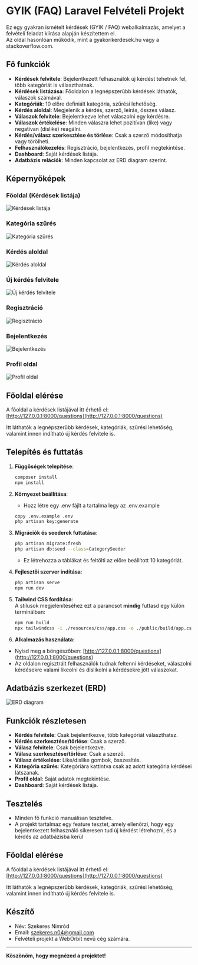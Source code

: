 # GYIK (FAQ) Laravel Felvételi Projekt

Ez egy gyakran ismételt kérdések (GYIK / FAQ) webalkalmazás, amelyet a felvételi feladat kiírása alapján készítettem el.  
Az oldal hasonlóan működik, mint a gyakorikerdesek.hu vagy a stackoverflow.com.

## Fő funkciók

- **Kérdések felvitele**: Bejelentkezett felhasználók új kérdést tehetnek fel, több kategóriát is választhatnak.
- **Kérdések listázása**: Főoldalon a legnépszerűbb kérdések láthatók, válaszok számával.
- **Kategóriák**: 10 előre definiált kategória, szűrési lehetőség.
- **Kérdés aloldal**: Megjelenik a kérdés, szerző, leírás, összes válasz.
- **Válaszok felvitele**: Bejelentkezve lehet válaszolni egy kérdésre.
- **Válaszok értékelése**: Minden válaszra lehet pozitívan (like) vagy negatívan (dislike) reagálni.
- **Kérdés/válasz szerkesztése és törlése**: Csak a szerző módosíthatja vagy törölheti.
- **Felhasználókezelés**: Regisztráció, bejelentkezés, profil megtekintése.
- **Dashboard**: Saját kérdések listája.
- **Adatbázis relációk**: Minden kapcsolat az ERD diagram szerint.

## Képernyőképek

### Főoldal (Kérdések listája)
![Kérdések listája](images/index.png)

### Kategória szűrés
![Kategória szűrés](images/filter.png)

### Kérdés aloldal
![Kérdés aloldal](images/kerdes_aloldal.png)

### Új kérdés felvitele
![Új kérdés felvitele](images/create.png)

### Regisztráció
![Regisztráció](images/reg.png)

### Bejelentkezés
![Bejelentkezés](images/login.png)

### Profil oldal
![Profil oldal](images/profil.png)

## Főoldal elérése

A főoldal a kérdések listájával itt érhető el:  
[http://127.0.0.1:8000/questions](http://127.0.0.1:8000/questions)

Itt láthatók a legnépszerűbb kérdések, kategóriák, szűrési lehetőség, valamint innen indítható új kérdés felvitele is.

## Telepítés és futtatás

1. **Függőségek telepítése**:
    ```sh
    composer install
    npm install
    ```

2. **Környezet beállítása**:
    - Hozz létre egy .env fájlt a tartalma legy az .env.example
    ```sh
    copy .env.example .env
    php artisan key:generate
    ```
3. **Migrációk és seederek futtatása**:
    ```sh
    php artisan migrate:fresh
    php artisan db:seed --class=CategorySeeder
    ```
    - Ez létrehozza a táblákat és feltölti az előre beállított 10 kategóriát.
4. **Fejlesztői szerver indítása**:
    ```sh
    php artisan serve
    npm run dev
    ```
5. **Tailwind CSS fordítása**:  
   A stílusok megjelenítéséhez ezt a parancsot **mindig** futtasd egy külön terminálban:
    ```sh
    npm run build                                      
    npx tailwindcss -i ./resources/css/app.css -o ./public/build/app.css --watch
    ```

6. **Alkalmazás használata**: 
- Nyisd meg a böngészőben: [http://127.0.0.1:8000/questions](http://127.0.0.1:8000/questions)
- Az oldalon regisztrált felhasználók tudnak feltenni kérdéseket, válaszolni kérdésekre valami likeolni és dislikolni a kérdésekre jött válaszokat.

## Adatbázis szerkezet (ERD)

![ERD diagram](images/erddia.png)

## Funkciók részletesen

- **Kérdés felvitele**: Csak bejelentkezve, több kategóriát választhatsz.
- **Kérdés szerkesztése/törlése**: Csak a szerző.
- **Válasz felvitele**: Csak bejelentkezve.
- **Válasz szerkesztése/törlése**: Csak a szerző.
- **Válasz értékelése**: Like/dislike gombok, összesítés.
- **Kategória szűrés**: Kategóriára kattintva csak az adott kategória kérdései látszanak.
- **Profil oldal**: Saját adatok megtekintése.
- **Dashboard**: Saját kérdések listája.

## Tesztelés

- Minden fő funkció manuálisan tesztelve.
- A projekt tartalmaz egy feature tesztet, amely ellenőrzi, hogy egy bejelentkezett felhasználó sikeresen tud új kérdést létrehozni, és a kérdés az adatbázisba kerül

## Főoldal elérése

A főoldal a kérdések listájával itt érhető el:  
[http://127.0.0.1:8000/questions](http://127.0.0.1:8000/questions)

Itt láthatók a legnépszerűbb kérdések, kategóriák, szűrési lehetőség, valamint innen indítható új kérdés felvitele is.


## Készítő

- Név: Szekeres Nimród
- Email: szekeres.n04@gmail.com
- Felvételi projekt a WebOrbit nevű cég számára.

---

**Köszönöm, hogy megnézed a projektet!**
